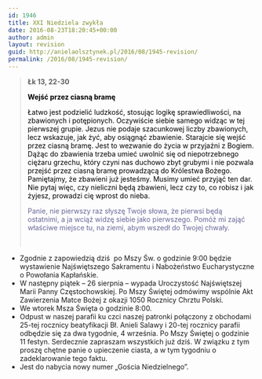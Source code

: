 ```yaml
---
id: 1946
title: XXI Niedziela zwykła
date: 2016-08-23T18:20:45+00:00
author: admin
layout: revision
guid: http://anielaolsztynek.pl/2016/08/1945-revision/
permalink: /2016/08/1945-revision/
---
```

> **Łk 13, 22-30**
> 
> <span style="color: #000000;"><strong>Wejść przez ciasną bramę</strong></span>
> 
> <span style="color: #000000;">Łatwo jest podzielić ludzkość, stosując logikę sprawiedliwości, na zbawionych i potępionych. Oczywiście siebie samego widząc w tej pierwszej grupie. Jezus nie podaje szacunkowej liczby zbawionych, lecz wskazuje, jak żyć, aby osiągnąć zbawienie. Starajcie się wejść przez ciasną bramę. Jest to wezwanie do życia w przyjaźni z Bogiem. Dążąc do zbawienia trzeba umieć uwolnić się od niepotrzebnego ciężaru grzechu, który czyni nas duchowo zbyt grubymi i nie pozwala przejść przez ciasną bramę prowadzącą do Królestwa Bożego. Pamiętajmy, że zbawieni już jesteśmy. Musimy umieć przyjąć ten dar. Nie pytaj więc, czy nieliczni będą zbawieni, lecz czy to, co robisz i jak żyjesz, prowadzi cię wprost do nieba. </span>
> 
> <span style="color: #666699;">Panie, nie pierwszy raz słyszę Twoje słowa, że pierwsi będą ostatnimi, a ja wciąż widzę siebie jako pierwszego. Pomóż mi zająć właściwe miejsce tu, na ziemi, abym wszedł do Twojej chwały.</span>
> 
> <span style="color: #666699;"><br /> </span>

  * Zgodnie z zapowiedzią dziś  po Mszy Św. o godzinie 9:00 będzie wystawienie Najświętszego Sakramentu i Nabożeństwo Eucharystyczne o Powołania Kapłańskie.
  * W następny piątek &#8211; 26 sierpnia &#8211; wypada Uroczystość Najświętszej Marii Panny Częstochowskiej. Po Mszy Świętej odmówimy wspólnie Akt Zawierzenia Matce Bożej z okazji 1050 Rocznicy Chrztu Polski.
  * We wtorek Msza Święta o godzinie 8:00.
  * Odpust w naszej parafii ku czci naszej patronki połączony z obchodami 25-tej rocznicy beatyfikacji Bł. Anieli Salawy i 20-tej rocznicy parafii odbędzie się za dwa tygodnie, 4 września. Po Mszy Świętej o godzinie 11 festyn. Serdecznie zapraszam wszystkich już dziś. W związku z tym proszę chętne panie o upieczenie ciasta, a w tym tygodniu o zadeklarowanie tego faktu.
  * Jest do nabycia nowy numer &#8222;Gościa Niedzielnego&#8221;.